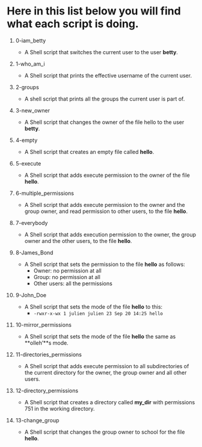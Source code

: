 # Here in this list below you will find what each script is doing.

1. 0-iam_betty
   - A Shell script that switches the current user to the user **betty**.

2. 1-who_am_i
   - A Shell script that prints the effective username of the current user.

3. 2-groups
   - A shell script that prints all the groups the current user is part of.

4. 3-new_owner
   - A Shell script that changes the owner of the file hello to the user **betty**.

5. 4-empty
   - A Shell script that creates an empty file called **hello**.

6. 5-execute
   - A Shell script that adds execute permission to the owner of the file **hello**.

7. 6-multiple_permissions
   - A Shell script that adds execute permission to the owner and the group owner, and read permission to other users, to the file **hello**.

8. 7-everybody
   - A Shell script that adds execution permission to the owner, the group owner and the other users, to the file **hello**.

9. 8-James_Bond
   - A Shell script  that sets the permission to the file **hello** as follows:
     - Owner: no permission at all
     - Group: no permission at all
     - Other users: all the permissions

10. 9-John_Doe
    - A Shell script that sets the mode of the file **hello** to this:
      - `-rwxr-x-wx 1 julien julien 23 Sep 20 14:25 hello`

11. 10-mirror_permissions
    - A Shell script that sets the mode of the file **hello** the same as **olleh’**s mode.

12. 11-directories_permissions
    - A Shell script that adds execute permission to all subdirectories of the current directory for the owner, the group owner and all other users.

13. 12-directory_permissions
    - A Shell script that creates a directory called **my_dir** with permissions 751 in the working directory.

14. 13-change_group
    - A Shell script that changes the group owner to school for the file **hello**.

